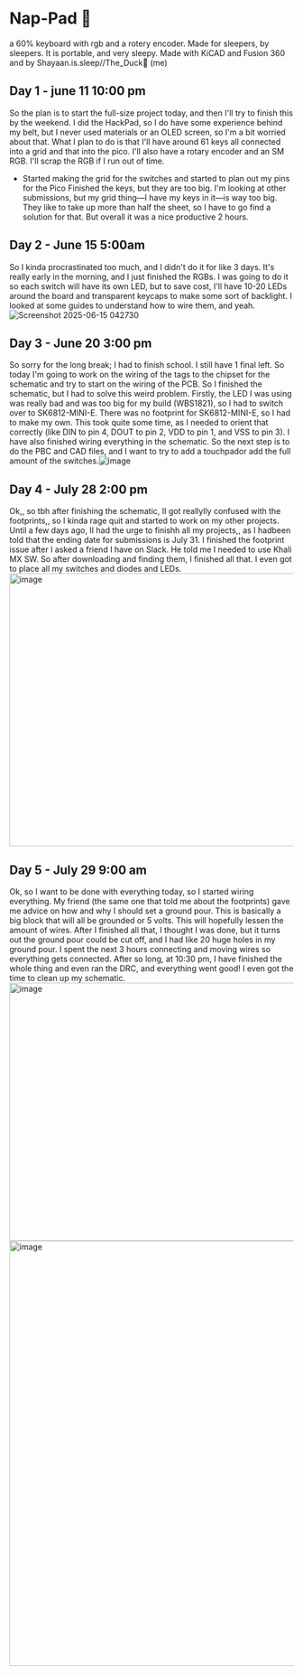 # **Nap-Pad 🛌**
a 60% keyboard with rgb and a rotery encoder. Made for sleepers, by sleepers. It is portable, and very sleepy. Made with KiCAD and Fusion 360 and by Shayaan.is.sleep//The_Duck🦆 (me)

## Day 1 - june 11 10:00 pm
So the plan is to start the full-size project today, and then I'll try to finish this by the weekend. I did the HackPad, so I do have some experience behind my belt, but I never used materials or an OLED screen, so I'm a bit worried about that. What I plan to do is that I'll have around 61 keys all connected into a grid and that into the pico. I'll also have a rotary encoder and an SM RGB. I'll scrap the RGB if I run out of time.
- Started making the grid for the switches and started to plan out my pins for the Pico
Finished the keys, but they are too big. I'm looking at other submissions, but my grid thing—I have my keys in it—is way too big. They like to take up more than half the sheet, so I have to go find a solution for that. But overall it was a nice productive 2 hours.

## Day 2 - June 15 5:00am
So I kinda procrastinated too much, and I didn't do it for like 3 days. It's really early in the morning, and I just finished the RGBs. I was going to do it so each switch will have its own LED, but to save cost, I'll have 10-20 LEDs around the board and transparent keycaps to make some sort of backlight. I looked at some guides to understand how to wire them, and yeah. 
![Screenshot 2025-06-15 042730](https://github.com/user-attachments/assets/18774635-9bae-4fa1-a434-80ccb6124f04)

## Day 3 - June 20 3:00 pm
So sorry for the long break; I had to finish school. I still have 1 final left. So today I'm going to work on the wiring of the tags to the chipset for the schematic and try to start on the wiring of the PCB. So I finished the schematic, but I had to solve this weird problem. Firstly, the LED I was using was really bad and was too big for my build (WBS1821), so I had to switch over to SK6812-MINI-E. There was no footprint for SK6812-MINI-E, so I had to make my own. This took quite some time, as I needed to orient that correctly (like DIN to pin 4, DOUT to pin 2, VDD to pin 1, and VSS to pin 3). I have also finished wiring everything in the schematic. So the next step is to do the PBC and CAD files, and I want to try to add a touchpador add the full amount of the switches.![image](https://github.com/user-attachments/assets/377487ba-7ccc-42ee-9681-0ea5b08beca9)

## Day 4 - July 28 2:00 pm
Ok,, so tbh after finishing the schematic, II got reallylly confused with the footprints,, so I kinda rage quit and started to work on my other projects. Until a few days ago, II had the urge to finishh all my projects,, as I hadbeen told that the ending date for submissions is July 31. I finished the footprint issue after I asked a friend I have on Slack. He told me I needed to use Khali MX SW. So after downloading and finding them, I finished all that. I even got to place all my switches and diodes and LEDs.<img width="1497" height="483" alt="image" src="https://github.com/user-attachments/assets/6c9bf94b-39f4-42ff-9212-38122fcb2164" />


## Day 5 - July 29 9:00 am
Ok, so I want to be done with everything today, so I started wiring everything. My friend (the same one that told me about the footprints) gave me advice on how and why I should set a ground pour. This is basically a big block that will all be grounded or 5 volts. This will hopefully lessen the amount of wires. After I finished all that, I thought I was done, but it turns out the ground pour could be cut off, and I had like 20 huge holes in my ground pour. I spent the next 3 hours connecting and moving wires so everything gets connected. After so long, at 10:30 pm, I have finished the whole thing and even ran the DRC, and everything went good! I even got the time to clean up my schematic.
<img width="1304" height="457" alt="image" src="https://github.com/user-attachments/assets/b43450dd-94b8-4d48-a97e-fca0b5fad4d4" />
<img width="1004" height="753" alt="image" src="https://github.com/user-attachments/assets/cec4439c-536b-452d-9153-60fdccc4bec1" />

